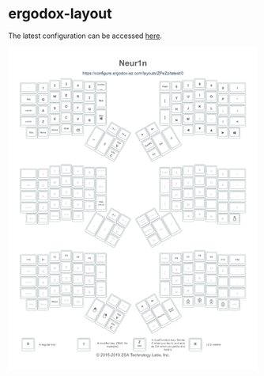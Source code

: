 # ergodox-layout

The latest configuration can be accessed [here](https://configure.ergodox-ez.com/layouts/ZPeZz/latest/0).

![](./screenshot.png)
